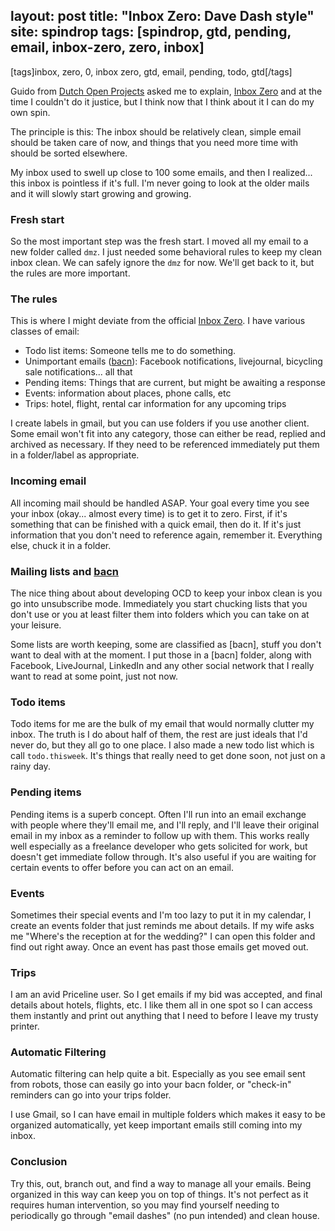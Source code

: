 layout: post
title: "Inbox Zero: Dave Dash style"
site: spindrop
tags: [spindrop, gtd, pending, email, inbox-zero, zero, inbox]
---
[tags]inbox, zero, 0, inbox zero, gtd, email, pending, todo, gtd[/tags]

[i]: http://www.43folders.com/izero/
[d]: http://dop.nu/
[b]: http://en.wikipedia.org/wiki/Bacn_(electronic)



Guido from [Dutch Open Projects][d] asked me to explain, [Inbox Zero][i] and at the time I couldn't do it justice, but I think now that I think about it I can do my own spin.

The principle is this: The inbox should be relatively clean, simple email should be taken care of now, and things that you need more time with should be sorted elsewhere.

My inbox used to swell up close to 100 some emails, and then I realized... this inbox is pointless if it's full.  I'm never going to look at the older mails and it will slowly start growing and growing.

<!--next page-->
<!--more-->

### Fresh start

So the most important step was the fresh start.  I moved all my email to a new folder called `dmz`.  I just needed some behavioral rules to keep my clean inbox clean.  We can safely ignore the `dmz` for now.  We'll get back to it, but the rules are more important.

### The rules

This is where I might deviate from the official [Inbox Zero][i].  I have various classes of email:

* Todo list items: Someone tells me to do something.
* Unimportant emails ([bacn][b]): Facebook notifications, livejournal, bicycling sale notifications... all that
* Pending items: Things that are current, but might be awaiting a response
* Events: information about places, phone calls, etc
* Trips: hotel, flight, rental car information for any upcoming trips

I create labels in gmail, but you can use folders if you use another client.  Some email won't fit into any category, those can either be read, replied and archived as necessary.  If they need to be referenced immediately put them in a folder/label as appropriate.

### Incoming email

All incoming mail should be handled ASAP.  Your goal every time you see your inbox (okay... almost every time) is to get it to zero.  First, if it's something that can be finished with a quick email, then do it.  If it's just information that you don't need to reference again, remember it.  Everything else, chuck it in a folder.

### Mailing lists and [bacn][b]

The nice thing about about developing OCD to keep your inbox clean is you go into unsubscribe mode.  Immediately you start chucking lists that you don't use or you at least filter them into folders which you can take on at your leisure.

Some lists are worth keeping, some are classified as [bacn], stuff you don't want to deal with at the moment.  I put those in a [bacn] folder, along with Facebook, LiveJournal, LinkedIn and any other social network that I really want to read at some point, just not now.

### Todo items

Todo items for me are the bulk of my email that would normally clutter my inbox.  The truth is I do about half of them, the rest are just ideals that I'd never do, but they all go to one place.  I also made a new todo list which is call `todo.thisweek`.  It's things that really need to get done soon, not just on a rainy day.

### Pending items

Pending items is a superb concept.  Often I'll run into an email exchange with people where they'll email me, and I'll reply, and I'll leave their original email in my inbox as a reminder to follow up with them.  This works really well especially as a freelance developer who gets solicited for work, but doesn't get immediate follow through.  It's also useful if you are waiting for certain events to offer before you can act on an email.

### Events

Sometimes their special events and I'm too lazy to put it in my calendar, I create an events folder that just reminds me about details.  If my wife asks me "Where's the reception at for the wedding?" I can open this folder and find out right away.  Once an event has past those emails get moved out.

### Trips

I am an avid Priceline user.  So I get emails if my bid was accepted, and final details about hotels, flights, etc.  I like them all in one spot so I can access them instantly and print out anything that I need to before I leave my trusty printer.

### Automatic Filtering

Automatic filtering can help quite a bit.  Especially as you see email sent from robots, those can easily go into your bacn folder, or "check-in" reminders can go into your trips folder.

I use Gmail, so I can have email in multiple folders which makes it easy to be organized automatically, yet keep important emails still coming into my inbox.

### Conclusion

Try this, out, branch out, and find a way to manage all your emails.  Being organized in this way can keep you on top of things.  It's not perfect as it requires human intervention, so you may find yourself needing to periodically go through "email dashes" (no pun intended) and clean house.


